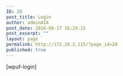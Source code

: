 ```yaml
---
ID: 28
post_title: Login
author: adminAIA
post_date: 2016-08-17 16:29:15
post_excerpt: ""
layout: page
permalink: http://172.20.2.115/?page_id=28
published: true
---
```

[wpuf-login]